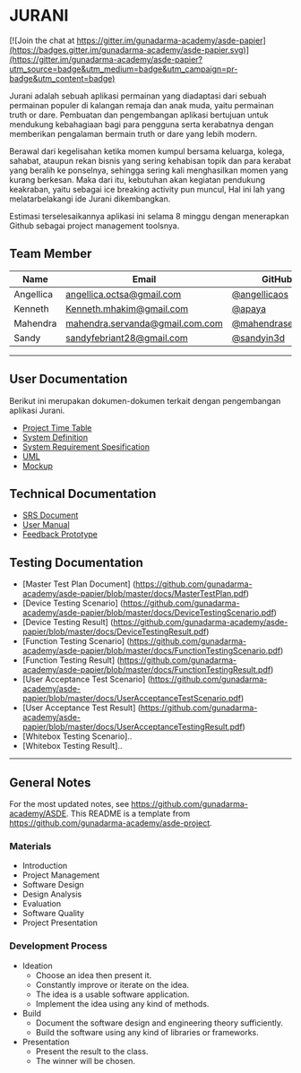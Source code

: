 # JURANI

[![Join the chat at https://gitter.im/gunadarma-academy/asde-papier](https://badges.gitter.im/gunadarma-academy/asde-papier.svg)](https://gitter.im/gunadarma-academy/asde-papier?utm_source=badge&utm_medium=badge&utm_campaign=pr-badge&utm_content=badge)

Jurani adalah sebuah aplikasi permainan yang diadaptasi dari sebuah permainan populer di kalangan remaja dan anak muda, yaitu permainan truth or dare. Pembuatan dan pengembangan aplikasi bertujuan untuk mendukung kebahagiaan bagi para pengguna serta kerabatnya dengan memberikan pengalaman bermain truth or dare yang lebih modern.

Berawal dari kegelisahan ketika momen kumpul bersama keluarga, kolega, sahabat, ataupun rekan bisnis yang sering kehabisan topik dan para kerabat yang beralih ke ponselnya, sehingga sering kali menghasilkan momen yang kurang berkesan. Maka dari itu, kebutuhan akan kegiatan pendukung keakraban, yaitu sebagai ice breaking activity pun muncul, Hal ini lah yang melatarbelakangi ide Jurani dikembangkan.

Estimasi terselesaikannya aplikasi ini selama 8 minggu dengan menerapkan Github sebagai project management toolsnya. 

## Team Member

| Name      | Email              | GitHub |
|-----------|--------------------|--------|
| Angellica | angellica.octsa@gmail.com | [@angellicaos](https://github.com/angellicaos)
| Kenneth   | Kenneth.mhakim@gmail.com | [@apaya](https://github.com/thunderkee)
| Mahendra  | mahendra.servanda@gmail.com.com | [@mahendraservanda](https://github.com/mahendraservanda)
| Sandy     | sandyfebriant28@gmail.com | [@sandyin3d](https://github.com/sandyin3d)


--------------------------------------------------

## User Documentation

Berikut ini merupakan dokumen-dokumen terkait dengan pengembangan aplikasi Jurani.

+ [Project Time Table](https://github.com/gunadarma-academy/asde-papier/blob/master/docs/gantt_chart.PNG)
+ [System Definition](https://github.com/gunadarma-academy/asde-papier/blob/master/docs/user-docs.md)
+ [System Requirement Spesification](https://github.com/gunadarma-academy/asde-papier/blob/master/docs/SRS%20DOCUMENT%20JURANI.pdf)
+ [UML](https://github.com/gunadarma-academy/asde-papier/tree/master/docs/diagrams)
+ [Mockup](https://github.com/gunadarma-academy/asde-papier/tree/master/docs/mockups)

## Technical Documentation

+  [SRS Document](https://github.com/gunadarma-academy/asde-papier/blob/master/docs/SRS%20DOCUMENT%20JURANI.pdf)
+  [User Manual](https://github.com/gunadarma-academy/asde-papier/blob/master/docs/UserManual.pdf)
+  [Feedback Prototype](https://github.com/gunadarma-academy/asde-papier/blob/master/docs/PrototypeFeedback.pdf)

## Testing Documentation
+ [Master Test Plan Document] (https://github.com/gunadarma-academy/asde-papier/blob/master/docs/MasterTestPlan.pdf)
+ [Device Testing Scenario] (https://github.com/gunadarma-academy/asde-papier/blob/master/docs/DeviceTestingScenario.pdf)
+ [Device Testing Result] (https://github.com/gunadarma-academy/asde-papier/blob/master/docs/DeviceTestingResult.pdf)
+ [Function Testing Scenario] (https://github.com/gunadarma-academy/asde-papier/blob/master/docs/FunctionTestingScenario.pdf)
+ [Function Testing Result] (https://github.com/gunadarma-academy/asde-papier/blob/master/docs/FunctionTestingResult.pdf)
+ [User Acceptance Test Scenario] (https://github.com/gunadarma-academy/asde-papier/blob/master/docs/UserAcceptanceTestScenario.pdf)
+ [User Acceptance Test Result] (https://github.com/gunadarma-academy/asde-papier/blob/master/docs/UserAcceptanceTestingResult.pdf)
+ [Whitebox Testing Scenario]..
+ [Whitebox Testing Result]..

--------------------------------------------------

## General Notes

For the most updated notes, see <https://github.com/gunadarma-academy/ASDE>. This README is a template from <https://github.com/gunadarma-academy/asde-project>.

### Materials

+ Introduction
+ Project Management
+ Software Design
+ Design Analysis
+ Evaluation
+ Software Quality
+ Project Presentation

### Development Process

+ Ideation
  + Choose an idea then present it.
  + Constantly improve or iterate on the idea.
  + The idea is a usable software application.
  + Implement the idea using any kind of methods.
+ Build
  + Document the software design and engineering theory sufficiently.
  + Build the software using any kind of libraries or frameworks.
+ Presentation
  + Present the result to the class.
  + The winner will be chosen.
